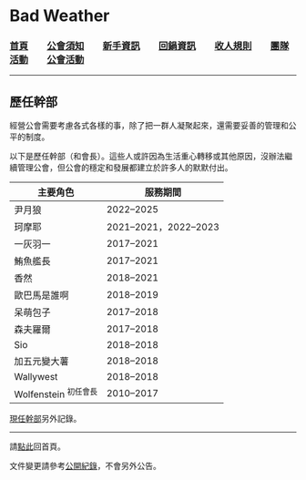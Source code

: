 # Bad Weather
### [首頁](index.html)　　[公會須知](guidelines.html)　　[新手資訊](newbies.html)　　[回鍋資訊](oldfriends.html)　　[收人規則](recruitment.html)　　[團隊活動](raid.html)　　[公會活動](activities.html)

---

## 歷任幹部

經營公會需要考慮各式各樣的事，除了把一群人凝聚起來，還需要妥善的管理和公平的制度。

以下是歷任幹部（和會長）。這些人或許因為生活重心轉移或其他原因，沒辦法繼續管理公會，但公會的穩定和發展都建立於許多人的默默付出。

| **主要角色**                      | **服務期間**           |
| --------------------------------- | ---------------------- |
| 尹月狼                            | 2022–2025             |
| 珂摩耶                            | 2021–2021，2022–2023 |
| 一灰羽一                          | 2017–2021             |
| 鮪魚艦長                          | 2017–2021             |
| 香然                              | 2018–2021             |
| 歐巴馬是誰啊                      | 2018–2019             |
| 呆萌包子                          | 2017–2018             |
| 森夫羅爾                          | 2017–2018             |
| Sio                               | 2018–2018             |
| 加五元變大薯                      | 2018–2018             |
| Wallywest                         | 2018–2018             |
| Wolfenstein <sup>初任會長</sup>   | 2010–2017             |

[現任幹部](ranks.html)另外記錄。

--- 

請[點此](index.html)回首頁。

文件變更請參考[公開紀錄](https://github.com/dalechou/badweather.tw/commits/master/alumni.md)，不會另外公告。